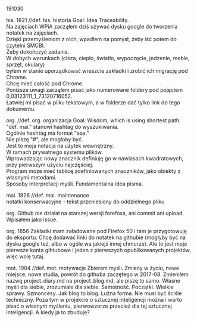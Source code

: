 191030  
  
his. 1821      //def. his. historia
Goal: Idea Traceability.  
Na zajęciach WPiA zacząłem dziś używać dysku google do tworzenia notatek na zajęciach.  
Dzięki przemyśleniom z nich, wpadłem na pomysł, żeby iść potem do czytelni SMCBI.  
Żeby dokończyć zadania.   
W dobych warunkach (cisza, ciepło, światło, wypoczęcie, jedzenie, meble, sprzęt, okulary)  
byłem w stanie uporządkować wreszcie zakładki i zrobić ich migrację pod Chrome.  
Chcę mieć całość pod Chrome.  
Poniższe uwagi zacząłem pisać jako numerowane foldery pod pojęciem 0,03123111_1_73120716052.  
Łatwiej mi pisać w pliku tekstowym, a w folderze dać tylko link do tego dokumentu.  
  
org.        //def. org. organizacja
Goal: Wisdom, which is using shortest path.
"def. mai." stanowi hashtag do wyszukiwania.   
Ogólnie hashtag ma format "aaa."   
Nie piszę "#", ale mogłoby być.   
Jest to moja notacja na użytek wewnętrzny.   
W ramach prywatnego systemu plików.  
Wprowadzając nowy znacznik definiuję go w nawiasach kwadratowych, przy pierwszym użyciu najczęściej.  
Program może mieć tablicę zdefiniowanych znaczników, jako obiekty z własnymi metodami.  
Sposoby interpretacji myśli. Fundamentalna idea pisma.  
  
mai. 1826    //def. mai. maintenance  
notatki konserwacyjne  - tekst przeniesiony do oddzielnego pliku

org.
Github nie działał na starszej wersji forefoxa, ani commit ani upload.  
Wpisałem jako issue.    

org. 1856
Zakładki mam załadowane pod Firefox 50 i tam je przygotowuję do eksportu.
Chcę dodawać linki do notatek na githubie (mogłyby być na dysku google też, albo w ogóle wa jakiejś innej chmurze).
Ale to jest moje pierwsze konta gihtubowe i jeden z pierwszych opublikowanych projektów, więc wolę tutaj.

mot. 1904  //def. mot. motywacje
Zbieram myśli. Zmiany w życiu, nowe miejsce, nowe studia, powrót do githuba zaczętego w 2017-08.
Zmieniłem nazwę project_diary.md na project_blog.md, ale piszę to samo.
Własne myśli dla siebie, zrozumiałe dla siebie. Samotność. Początki. Wielkie sprawy. Szmoncesy.
Jak blog to blog. Luźna forma. Nie musi być ściśle techniczny.
Poza tym w projekcie o sztucznej inteligencji można i warto pisać o własnym myśleniu,
pierwowzorze przecież dla tej sztucznej inteligencji.
A kiedy ja to zbuduję? 


